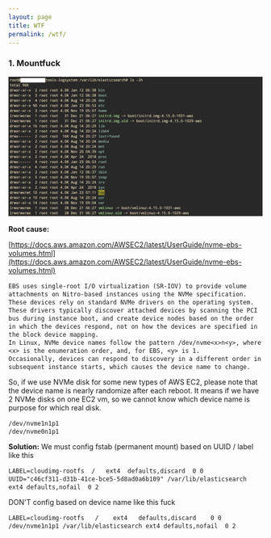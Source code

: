```yaml
---
layout: page
title: WTF
permalink: /wtf/
---
```



### 1. Mountfuck

![img](/assets/img/wrong-mount-in-es.webp "Entire fucking dir in fuckin /var/lib/elasticsearch")

**Root cause:** 

[https://docs.aws.amazon.com/AWSEC2/latest/UserGuide/nvme-ebs-volumes.html](https://docs.aws.amazon.com/AWSEC2/latest/UserGuide/nvme-ebs-volumes.html)

```
EBS uses single-root I/O virtualization (SR-IOV) to provide volume attachments on Nitro-based instances using the NVMe specification. 
These devices rely on standard NVMe drivers on the operating system. 
These drivers typically discover attached devices by scanning the PCI bus during instance boot, and create device nodes based on the order in which the devices respond, not on how the devices are specified in the block device mapping. 
In Linux, NVMe device names follow the pattern /dev/nvme<x>n<y>, where <x> is the enumeration order, and, for EBS, <y> is 1. 
Occasionally, devices can respond to discovery in a different order in subsequent instance starts, which causes the device name to change.
```

So, if we use NVMe disk for some new types of AWS EC2, please note that the device name is nearly randomize after each reboot.
It means if we have 2 NVMe disks on one EC2 vm, so we cannot know which device name is purpose for which real disk.
```
/dev/nvme1n1p1
/dev/nvme0n1p1
```

**Solution:**
We must config fstab (permanent mount) based on UUID / label like this
```
LABEL=cloudimg-rootfs  /   ext4  defaults,discard  0 0
UUID="c46cf311-d31b-41ce-bce5-5d8ad0a6b109" /var/lib/elasticsearch ext4 defaults,nofail  0 2
```

DON'T config based on device name like this fuck
```
LABEL=cloudimg-rootfs	/	 ext4	defaults,discard	0 0
/dev/nvme1n1p1 /var/lib/elasticsearch ext4 defaults,nofail  0 2
```
